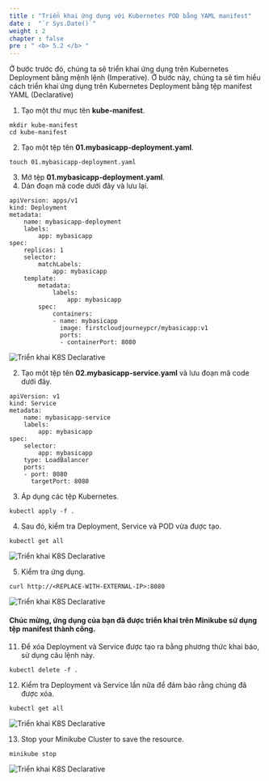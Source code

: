 ```yaml
---
title : "Triển khai ứng dụng với Kubernetes POD bằng YAML manifest"
date :  "`r Sys.Date()`" 
weight : 2 
chapter : false
pre : " <b> 5.2 </b> "
---
```

Ở bước trước đó, chúng ta sẽ triển khai ứng dụng trên Kubernetes Deployment bằng mệnh lệnh (Imperative). Ở bước này, chúng ta sẽ tìm hiểu cách triển khai ứng dụng trên Kubernetes Deployment bằng tệp manifest YAML (Declarative)
1. Tạo một thư mục tên **kube-manifest**.
```
mkdir kube-manifest
cd kube-manifest
```
2. Tạo một tệp tên **01.mybasicapp-deployment.yaml**.
```
touch 01.mybasicapp-deployment.yaml
```
3. Mở tệp **01.mybasicapp-deployment.yaml**.
4. Dán đoạn mã code dưới đây và lưu lại.
```
apiVersion: apps/v1
kind: Deployment
metadata:
    name: mybasicapp-deployment
    labels:
        app: mybasicapp
spec:
    replicas: 1
    selector:
        matchLabels:
            app: mybasicapp
    template:
        metadata:
            labels:
                app: mybasicapp
        spec:
            containers:
            - name: mybasicapp
              image: firstcloudjourneypcr/mybasicapp:v1
              ports: 
              - containerPort: 8080
```

![Triển khai K8S Declarative](../../../images/5.deployapptok8s/5.3.deployk8sdeclarative/5.3.1.deployk8sdeclarative.png?pc=90pt)

2. Tạo một tệp tên **02.mybasicapp-service.yaml** và lưu đoạn mã code dưới đây.
```
apiVersion: v1
kind: Service
metadata:
    name: mybasicapp-service
    labels:
        app: mybasicapp
spec:
    selector:
        app: mybasicapp
    type: LoadBalancer
    ports:
    - port: 8080
      targetPort: 8080
```
3. Áp dụng các tệp Kubernetes.
```
kubectl apply -f .
```

4. Sau đó, kiểm tra Deployment, Service và POD vừa được tạo.
```
kubectl get all
```
![Triển khai K8S Declarative](../../../images/5.deployapptok8s/5.3.deployk8sdeclarative/5.3.3.deployk8sdeclarative.png?pc=90pt)

5. Kiểm tra ứng dụng.
```
curl http://<REPLACE-WITH-EXTERNAL-IP>:8080
```
![Triển khai K8S Declarative](../../../images/5.deployapptok8s/5.3.deployk8sdeclarative/5.3.4.deployk8sdeclarative.png?pc=90pt)

#### Chúc mừng, ứng dụng của bạn đã được triển khai trên Minikube sử dụng tệp manifest thành công.

11. Để xóa Deployment và Service được tạo ra bằng phương thức khai báo, sử dụng câu lệnh này.
```
kubectl delete -f .
```

12. Kiểm tra Deployment và Service lần nữa để đảm bảo rằng chúng đã được xóa.
```
kubectl get all
```

![Triển khai K8S Declarative](../../../images/5.deployapptok8s/5.3.deployk8sdeclarative/5.3.5.deployk8sdeclarative.png?pc=90pt)

13. Stop your Minikube Cluster to save the resource.
```
minikube stop
```

![Triển khai K8S Declarative](../../../images/5.deployapptok8s/5.3.deployk8sdeclarative/5.3.6.deployk8sdeclarative.png?pc=90pt)
